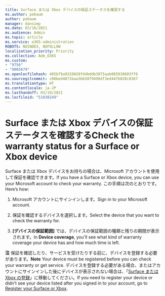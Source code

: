```yaml
---
title: Surface または Xbox デバイスの保証ステータスを確認する
ms.author: pebaum
author: pebaum
manager: dansimp
ms.date: 03/16/2021
ms.audience: Admin
ms.topic: article
ms.service: o365-administration
ROBOTS: NOINDEX, NOFOLLOW
localization_priority: Priority
ms.collection: Adm_O365
ms.custom:
- "9756"
- "9005679"
ms.openlocfilehash: 495b79a9328028fd4bddb3875aab085938603ff6
ms.sourcegitcommit: c08bed4071baa3bb5879496df3ed44fb828c8367
ms.translationtype: HT
ms.contentlocale: ja-JP
ms.lasthandoff: 03/19/2021
ms.locfileid: "51038249"
---
```

# <a name="check-the-warranty-status-for-a-surface-or-xbox-device"></a><span data-ttu-id="e7cd4-102">Surface または Xbox デバイスの保証ステータスを確認する</span><span class="sxs-lookup"><span data-stu-id="e7cd4-102">Check the warranty status for a Surface or Xbox device</span></span>

<span data-ttu-id="e7cd4-103">Surface または Xbox デバイスをお持ちの場合は、Microsoft アカウントを使用して保証を確認できます。</span><span class="sxs-lookup"><span data-stu-id="e7cd4-103">If you have a Surface or Xbox device, you can use your Microsoft account to check your warranty.</span></span> <span data-ttu-id="e7cd4-104">この手順は次のとおりです。</span><span class="sxs-lookup"><span data-stu-id="e7cd4-104">Here’s how:</span></span>

1. <span data-ttu-id="e7cd4-105">Microsoft アカウントにサインインします。</span><span class="sxs-lookup"><span data-stu-id="e7cd4-105">Sign in to your Microsoft account.</span></span> 

1. <span data-ttu-id="e7cd4-106">保証を確認するデバイスを選択します。</span><span class="sxs-lookup"><span data-stu-id="e7cd4-106">Select the device that you want to check the warranty for.</span></span>

1. <span data-ttu-id="e7cd4-107">**[デバイスの保証範囲]** では、デバイスの保証範囲の種類と残りの期間が表示されます。</span><span class="sxs-lookup"><span data-stu-id="e7cd4-107">In **Device coverage**, you'll see what kind of warranty coverage your device has and how much time is left.</span></span>

<span data-ttu-id="e7cd4-108">**注** 保証を確認したり、サービスを受けたりする前に、デバイスを登録する必要があります。</span><span class="sxs-lookup"><span data-stu-id="e7cd4-108">**Note** Your device must be registered before you can check your warranty or get service.</span></span> <span data-ttu-id="e7cd4-109">デバイスを登録する必要がある場合、またはアカウントにサインインした後にデバイスが表示されない場合は、「[Surface または Xbox の登録](https://support.microsoft.com/surface/register-your-surface-or-xbox-fd7d73f8-b0e6-c9fa-e83b-0b64652e2376)」に移動してください。</span><span class="sxs-lookup"><span data-stu-id="e7cd4-109">If you need to register your device or didn’t see your device listed after you signed in to your account, go to [Register your Surface or Xbox](https://support.microsoft.com/surface/register-your-surface-or-xbox-fd7d73f8-b0e6-c9fa-e83b-0b64652e2376).</span></span>

